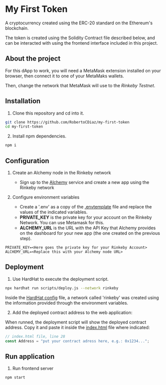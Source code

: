 # My First Token

A cryptocurrency created using the ERC-20 standard on the Ethereum's blockchain.

The token is created using the Solidity Contract file described below, and can be interacted with using the frontend interface included in this project.

## About the project

For this dApp to work, you will need a MetaMask extension installed on your browser, then connect it to one of your MetaMaks wallets.

Then, change the network that MetaMask will use to the *Rinkeby Testnet*.

## Installation
1. Clone this repository and cd into it.

```bash
git clone https://github.com/RobertoCDiaz/my-first-token
cd my-first-token
```

2. Install npm dependencies.

```bash
npm i
```

## Configuration
1. Create an Alchemy node in the Rinkeby network
    * Sign up to the [Alchemy](https://www.alchemyapi.io) service and create a new app using the Rinkeby network

2. Configure environment variables
    * Create a '.env' as a copy of the [.envtemplate](.envtemplate) file and replace the values of the indicated variables.
    * **PRIVATE_KEY** is the private key for your account on the Rinkeby Network. You can use Metamask for this.
    * **ALCHEMY_URL** is the URL with the API Key that Alchemy provides on the dashboard for your new app (the one created on the previous step).
```
PRIVATE_KEY=<Here goes the private key for your Rinkeby Account>
ALCHEMY_URL=<Replace this with your Alchemy node URL>
```

## Deployment
1. Use HardHat to execute the deployment script. 

```bash
npx hardhat run scripts/deploy.js --network rinkeby
```

Inside the [HardHat config](hardhat.config.js) file, a network called 'rinkeby' was created using the information provided through the environment variables.

2. Add the deployed contract address to the web application:

When runned, the deployment script will show the deployed contract address. Copy it and paste it inside the [index.html](index.html) file where indicated:
```javascript
// index.html file, line 28
const Address = "put your contract adress here, e.g.: 0x1234...";
```


## Run application
1. Run frontend server

```bash
npm start
```
